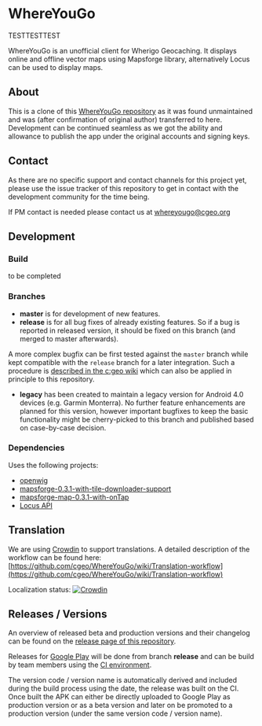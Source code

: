 WhereYouGo
==========

TESTTESTTEST

WhereYouGo is an unofficial client for Wherigo Geocaching. It displays online and offline vector maps using Mapsforge library, alternatively Locus can be used to display maps.

## About

This is a clone of this [WhereYouGo repository](https://github.com/biylda/WhereYouGo/) as it was found unmaintained and was (after confirmation of original author) transferred to here.
Development can be continued seamless as we got the ability and allowance to publish the app under the original accounts and signing keys.

## Contact
As there are no specific support and contact channels for this project yet, please use the issue tracker of this repository to get in contact with the development community for the time being.

If PM contact is needed please contact us at whereyougo@cgeo.org 

## Development

### Build
to be completed

### Branches
- **master** is for development of new features.
- **release** is for all bug fixes of already existing features. So if a bug is reported in released version, it should be fixed on this branch (and merged to master afterwards).

A more complex bugfix can be first tested against the `master` branch while kept compatible with the `release` branch for a later integration.
Such a procedure is [described in the c:geo wiki](https://github.com/cgeo/cgeo/wiki/How-to-get-a-bug-fix-into-the-release) which can also be applied in principle to this repository.

- **legacy** has been created to maintain a legacy version for Android 4.0 devices (e.g. Garmin Monterra). No further feature enhancements are planned for this version, however important bugfixes to keep the basic functionality might be cherry-picked to this branch and published based on case-by-case decision.

### Dependencies
Uses the following projects:

* [openwig](https://github.com/cgeo/openwig)
* [mapsforge-0.3.1-with-tile-downloader-support](https://github.com/raku/mapsforge-0.3.1-with-tile-downloader-support)
* [mapsforge-map-0.3.1-with-onTap](https://github.com/jeancaffou/mapsforge-map-0.3.1-with-onTap)
* [Locus API](http://docs.locusmap.eu/doku.php?id=manual:advanced:locus_api)

## Translation

We are using [Crowdin](https://crowdin.com/project/whereyougo) to support translations.
A detailed description of the workflow can be found here: [https://github.com/cgeo/WhereYouGo/wiki/Translation-workflow](https://github.com/cgeo/WhereYouGo/wiki/Translation-workflow)

Localization status: [![Crowdin](https://badges.crowdin.net/whereyougo/localized.svg)](https://crowdin.com/project/whereyougo)

## Releases / Versions

An overview of released beta and production versions and their changelog can be found on the [release page of this repository](https://github.com/cgeo/WhereYouGo/releases).

Releases for [Google Play](https://play.google.com/store/apps/details?id=menion.android.whereyougo) will be done from branch **release** and can be build by team members using the [CI environment](https://ci.cgeo.org). 

The version code / version name is automatically derived and included during the build process using the date, the release was built on the CI.
Once built the APK can either be directly uploaded to Google Play as production version or as a beta version and later on be promoted to a production version (under the same version code / version name).

